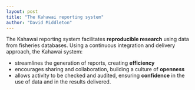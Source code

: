 ```yaml
---
layout: post
title: "The Kahawai reporting system"
author: "David Middleton"
---
```


The Kahawai reporting system facilitates **reproducible research** using data from fisheries databases. Using a continuous integration and delivery approach, the Kahawai system:

- streamlines the generation of reports, creating **efficiency**
- encourages sharing and collaboration, building a culture of **openness**
- allows activity to be checked and audited, ensuring **confidence** in the use of data and in the results delivered.
